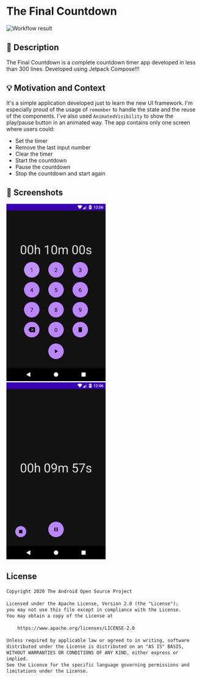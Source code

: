 # The Final Countdown

<!--- Replace <OWNER> with your Github Username and <REPOSITORY> with the name of your repository. -->
<!--- You can find both of these in the url bar when you open your repository in github. -->
![Workflow result](https://github.com/edgarmiro/android-dev-challenge-compose-week2/workflows/Check/badge.svg)


## :scroll: Description
The Final Countdown is a complete countdown timer app developed in less than 300 lines.
Developed using Jetpack Compose!!!


## :bulb: Motivation and Context
<!--- Optionally point readers to interesting parts of your submission. -->
<!--- What are you especially proud of? -->
It's a simple application developed just to learn the new UI framework.
I'm especially proud of the usage of `remember` to handle the state and the reuse of the components.
I've also used `AnimatedVisibility` to show the play/pause button in an animated way.
The app contains only one screen where users could:
- Set the timer
- Remove the last input number
- Clear the timer
- Start the countdown
- Pause the countdown
- Stop the countdown and start again

## :camera_flash: Screenshots
<!-- You can add more screenshots here if you like -->
<img src="/results/screenshot_1.png" width="260">&emsp;<img src="/results/screenshot_2.png" width="260">

## License
```
Copyright 2020 The Android Open Source Project

Licensed under the Apache License, Version 2.0 (the "License");
you may not use this file except in compliance with the License.
You may obtain a copy of the License at

    https://www.apache.org/licenses/LICENSE-2.0

Unless required by applicable law or agreed to in writing, software
distributed under the License is distributed on an "AS IS" BASIS,
WITHOUT WARRANTIES OR CONDITIONS OF ANY KIND, either express or implied.
See the License for the specific language governing permissions and
limitations under the License.
```